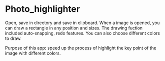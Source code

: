 # Photo_highlighter
Open, save in directory and save in clipboard. When a image is opened, you can draw a rectangle in any position and sizes. The drawing fuction included auto-snapping, redo features. You can also choose different colors to draw.

Purpose of this app: speed up the process of highlight the key point of the image with different colors.
